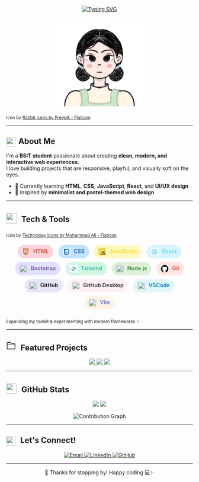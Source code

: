 <!-- ANIMATED HEADER -->
<p align="center">
  <a href="https://github.com/guraycha03">
    <img src="https://readme-typing-svg.herokuapp.com?font=Quicksand&weight=600&size=22&pause=1000&color=86B6F6&center=true&vCenter=true&width=600&lines=🍡+Hi%2C+I'm+Cha!+🍵;BSIT+Student%2C+Aspiring+Web+Developer;Clean%2C+Minimal%2C+Modern+Design+Lover" alt="Typing SVG" />
  </a>
</p>

<!-- MAIN GIF -->
<p align="center">
  <img src="guray_cha.gif" width="240" alt="Cute GIF" />
</p>

<sub>Icon by <a href="https://www.flaticon.com/free-icons/rabbit" title="rabbit icons">Rabbit icons by Freepik - Flaticon</a></sub>

---

<!-- ABOUT ME -->
<h2 align="left" style="display: flex; align-items: center; gap: 8px;">
  <img src="https://cdn-icons-png.flaticon.com/512/9308/9308872.png" width="25" height="25" style="position: relative; top: 2px;" />
  About Me
</h2>

I'm a **BSIT student** passionate about creating **clean, modern, and interactive web experiences**.  
I love building projects that are responsive, playful, and visually soft on the eyes.

- 🌱 Currently learning **HTML**, **CSS**, **JavaScript**, **React**, and **UI/UX design**  
- 🌿 Inspired by **minimalist and pastel-themed web design**  

---

<!-- TECH & TOOLS -->
<h2 align="left">
  <img src="https://cdn-icons-png.flaticon.com/512/11232/11232239.png" width="28" height="28" style="margin-right:8px; position: relative; top: 4px;" />
  Tech & Tools
</h2>

<sub>Icon by <a href="https://www.flaticon.com/free-icons/technology" title="technology icons">Technology icons by Muhammad Ali - Flaticon</a></sub>

<p align="center">

<!-- HTML Badge -->
<span style="display:inline-block; background:#FFD1DC; padding:8px 12px; border-radius:20px; margin:5px; font-weight:600; font-size:0.9rem; color:#E34F26;">
  <img src="./assets/icons/html-svgrepo-com.svg" width="20" height="20" style="vertical-align:middle; margin-right:6px;" /> HTML
</span>

<!-- CSS Badge -->
<span style="display:inline-block; background:#C1E1FF; padding:8px 12px; border-radius:20px; margin:5px; font-weight:600; font-size:0.9rem; color:#1572B6;">
  <img src="./assets/icons/css-3-svgrepo-com.svg" width="20" height="20" style="vertical-align:middle; margin-right:6px;" /> CSS
</span>

<!-- JavaScript Badge -->
<span style="display:inline-block; background:#FFF7C0; padding:8px 12px; border-radius:20px; margin:5px; font-weight:600; font-size:0.9rem; color:#F7DF1E;">
  <img src="./assets/icons/js-svgrepo-com.svg" width="20" height="20" style="vertical-align:middle; margin-right:6px;" /> JavaScript
</span>

<!-- React Badge -->
<span style="display:inline-block; background:#D6F5FF; padding:8px 12px; border-radius:20px; margin:5px; font-weight:600; font-size:0.9rem; color:#61DAFB;">
  <img src="./assets/icons/react-svgrepo-com.svg" width="20" height="20" style="vertical-align:middle; margin-right:6px;" /> React
</span>

<!-- Bootstrap Badge -->
<span style="display:inline-block; background:#E0E0FF; padding:8px 12px; border-radius:20px; margin:5px; font-weight:600; font-size:0.9rem; color:#7952B3;">
  <img src="./assets/icons/bootstrap-svgrepo-com.svg" width="20" height="20" style="vertical-align:middle; margin-right:6px;" /> Bootstrap
</span>

<!-- Tailwind Badge -->
<span style="display:inline-block; background:#D1F7E0; padding:8px 12px; border-radius:20px; margin:5px; font-weight:600; font-size:0.9rem; color:#38B2AC;">
  <img src="./assets/icons/tailwind-svgrepo-com.svg" width="20" height="20" style="vertical-align:middle; margin-right:6px;" /> Tailwind
</span>

<!-- Node.js Badge -->
<span style="display:inline-block; background:#DFF0D8; padding:8px 12px; border-radius:20px; margin:5px; font-weight:600; font-size:0.9rem; color:#339933;">
  <img src="./assets/icons/nodejs-svgrepo-com.svg" width="20" height="20" style="vertical-align:middle; margin-right:6px;" /> Node.js
</span>

<!-- Git Badge -->
<span style="display:inline-block; background:#FFE4E1; padding:8px 12px; border-radius:20px; margin:5px; font-weight:600; font-size:0.9rem; color:#F05032;">
  <img src="./assets/icons/github-142-svgrepo-com.svg" width="20" height="20" style="vertical-align:middle; margin-right:6px;" /> Git
</span>

<!-- GitHub Badge -->
<span style="display:inline-block; background:#E6E6FA; padding:8px 12px; border-radius:20px; margin:5px; font-weight:600; font-size:0.9rem; color:#181717;">
  <img src="./assets/icons/github.svg" width="20" height="20" style="vertical-align:middle; margin-right:6px;" /> GitHub
</span>

<!-- GitHub Desktop Badge -->
<span style="display:inline-block; background:#FFF0F5; padding:8px 12px; border-radius:20px; margin:5px; font-weight:600; font-size:0.9rem; color:#24292F;">
  <img src="./assets/icons/github-desktop-svgrepo-com.svg" width="20" height="20" style="vertical-align:middle; margin-right:6px;" /> GitHub Desktop
</span>

<!-- VSCode Badge -->
<span style="display:inline-block; background:#E0F7FA; padding:8px 12px; border-radius:20px; margin:5px; font-weight:600; font-size:0.9rem; color:#007ACC;">
  <img src="./assets/icons/vscode.svg" width="20" height="20" style="vertical-align:middle; margin-right:6px;" /> VSCode
</span>

<!-- Vite Badge -->
<span style="display:inline-block; background:#FFF4E1; padding:8px 12px; border-radius:20px; margin:5px; font-weight:600; font-size:0.9rem; color:#646CFF;">
  <img src="./assets/icons/vite-svgrepo-com.svg" width="20" height="20" style="vertical-align:middle; margin-right:6px;" /> Vite
</span>

</p>

<sub>Expanding my toolkit & experimenting with modern frameworks ✨</sub>

---

<!-- FEATURED PROJECTS -->
<h2 align="left">
  <img src="https://raw.githubusercontent.com/tailwindlabs/heroicons/master/optimized/24/outline/folder.svg" width="26" height="26" style="margin-right:8px;" />
  Featured Projects
</h2>

<p align="center">
  <a href="https://github.com/guraycha03/smashpoint">
    <img src="https://github-readme-stats.vercel.app/api/pin/?username=guraycha03&repo=smashpoint&theme=calm&hide_border=true&bg_color=F9FAFB&title_color=86B6F6" />
  </a>
  <a href="https://github.com/guraycha03/portfolio">
    <img src="https://github-readme-stats.vercel.app/api/pin/?username=guraycha03&repo=portfolio&theme=calm&hide_border=true&bg_color=F9FAFB&title_color=86B6F6" />
  </a>
  <a href="https://github.com/guraycha03/chascent-studio">
    <img src="https://github-readme-stats.vercel.app/api/pin/?username=guraycha03&repo=chascent-studio&theme=calm&hide_border=true&bg_color=F9FAFB&title_color=86B6F6" />
  </a>
</p>

---

<!-- GITHUB STATS -->
<h2 align="left">
  <img src="https://cdn-icons-png.flaticon.com/512/11378/11378785.png" width="28" height="28" style="margin-right:8px; position: relative; top: 4px;" />
  GitHub Stats
</h2>

<p align="center">
  <img src="https://github-readme-stats.vercel.app/api?username=guraycha03&show_icons=true&theme=calm&hide_border=true&bg_color=F9FAFB&title_color=86B6F6&icon_color=86B6F6" height="160" />
  <img src="https://streak-stats.demolab.com?user=guraycha03&theme=calm&hide_border=true&background=F9FAFB&ring=86B6F6&fire=86B6F6&currStreakLabel=86B6F6" height="160" />
</p>

<p align="center">
  <img src="https://github-readme-activity-graph.vercel.app/graph?username=guraycha03&bg_color=F9FAFB&color=86B6F6&line=86B6F6&point=4E89AE&hide_border=true" alt="Contribution Graph" />
</p>

---

<!-- CONNECT -->
<h2 align="left">
  <img src="https://cdn-icons-png.flaticon.com/512/646/646094.png" width="25" height="25" style="margin-right:8px; vertical-align:middle;" />
  Let's Connect!
</h2>

<p align="center">
  <a href="mailto:guraycha@gmail.com">
    <img src="https://img.shields.io/badge/Gmail-FFDDE2?style=for-the-badge&logo=gmail&logoColor=EA4335" alt="Email" />
  </a>
  <a href="https://www.linkedin.com/in/charisse-guray-786a92311/" target="_blank">
    <img src="https://img.shields.io/badge/LinkedIn-DDEBFF?style=for-the-badge&logo=linkedin&logoColor=0A66C2" alt="LinkedIn" />
  </a>
  <a href="https://github.com/guraycha03">
    <img src="https://img.shields.io/badge/GitHub-DDEBFF?style=for-the-badge&logo=github&logoColor=000000" alt="GitHub" />
  </a>
</p>

---

<p align="center">🌸 Thanks for stopping by! Happy coding 💻✨</p>
